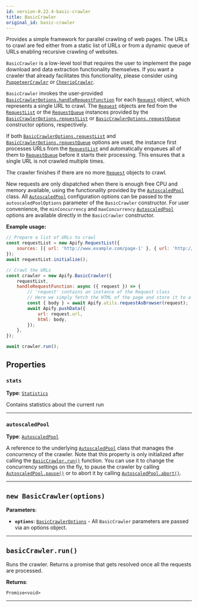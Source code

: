 ```yaml
---
id: version-0.22.4-basic-crawler
title: BasicCrawler
original_id: basic-crawler
---
```


<a name="basiccrawler"></a>

Provides a simple framework for parallel crawling of web pages. The URLs to crawl are fed either from a static list of URLs or from a dynamic queue of
URLs enabling recursive crawling of websites.

`BasicCrawler` is a low-level tool that requires the user to implement the page download and data extraction functionality themselves. If you want a
crawler that already facilitates this functionality, please consider using [`PuppeteerCrawler`](../api/puppeteer-crawler) or
[`CheerioCrawler`](../api/cheerio-crawler).

`BasicCrawler` invokes the user-provided [`BasicCrawlerOptions.handleRequestFunction`](../typedefs/basic-crawler-options#handlerequestfunction) for
each [`Request`](../api/request) object, which represents a single URL to crawl. The [`Request`](../api/request) objects are fed from the
[`RequestList`](../api/request-list) or the [`RequestQueue`](../api/request-queue) instances provided by the
[`BasicCrawlerOptions.requestList`](../typedefs/basic-crawler-options#requestlist) or
[`BasicCrawlerOptions.requestQueue`](../typedefs/basic-crawler-options#requestqueue) constructor options, respectively.

If both [`BasicCrawlerOptions.requestList`](../typedefs/basic-crawler-options#requestlist) and
[`BasicCrawlerOptions.requestQueue`](../typedefs/basic-crawler-options#requestqueue) options are used, the instance first processes URLs from the
[`RequestList`](../api/request-list) and automatically enqueues all of them to [`RequestQueue`](../api/request-queue) before it starts their
processing. This ensures that a single URL is not crawled multiple times.

The crawler finishes if there are no more [`Request`](../api/request) objects to crawl.

New requests are only dispatched when there is enough free CPU and memory available, using the functionality provided by the
[`AutoscaledPool`](../api/autoscaled-pool) class. All [`AutoscaledPool`](../api/autoscaled-pool) configuration options can be passed to the
`autoscaledPoolOptions` parameter of the `BasicCrawler` constructor. For user convenience, the `minConcurrency` and `maxConcurrency`
[`AutoscaledPool`](../api/autoscaled-pool) options are available directly in the `BasicCrawler` constructor.

**Example usage:**

```javascript
// Prepare a list of URLs to crawl
const requestList = new Apify.RequestList({
    sources: [{ url: 'http://www.example.com/page-1' }, { url: 'http://www.example.com/page-2' }],
});
await requestList.initialize();

// Crawl the URLs
const crawler = new Apify.BasicCrawler({
    requestList,
    handleRequestFunction: async ({ request }) => {
        // 'request' contains an instance of the Request class
        // Here we simply fetch the HTML of the page and store it to a dataset
        const { body } = await Apify.utils.requestAsBrowser(request);
        await Apify.pushData({
            url: request.url,
            html: body,
        });
    },
});

await crawler.run();
```

## Properties

### `stats`

**Type**: [`Statistics`](../api/statistics)

Contains statistics about the current run

---

### `autoscaledPool`

**Type**: [`AutoscaledPool`](../api/autoscaled-pool)

A reference to the underlying [`AutoscaledPool`](../api/autoscaled-pool) class that manages the concurrency of the crawler. Note that this property is
only initialized after calling the [`BasicCrawler.run()`](../api/basic-crawler#run) function. You can use it to change the concurrency settings on the
fly, to pause the crawler by calling [`AutoscaledPool.pause()`](../api/autoscaled-pool#pause) or to abort it by calling
[`AutoscaledPool.abort()`](../api/autoscaled-pool#abort).

---

<a name="basiccrawler"></a>

## `new BasicCrawler(options)`

**Parameters**:

-   **`options`**: [`BasicCrawlerOptions`](../typedefs/basic-crawler-options) - All `BasicCrawler` parameters are passed via an options object.

---

<a name="run"></a>

## `basicCrawler.run()`

Runs the crawler. Returns a promise that gets resolved once all the requests are processed.

**Returns**:

`Promise<void>`

---
